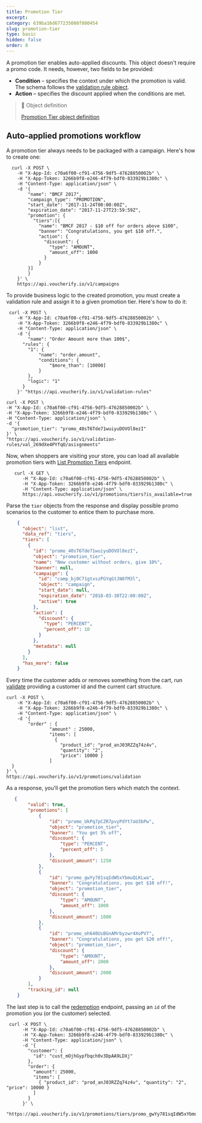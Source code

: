 ```yaml
---
title: Promotion Tier
excerpt: 
category: 639ba16d677235008f800454
slug: promotion-tier
type: basic
hidden: false
order: 8
---
```


A promotion tier enables auto-applied discounts. This object doesn't require a promo code. It needs, however, two fields to be provided:

- **Condition** – specifies the context under which the promotion is valid. The schema follows the [validation rule object](ref:get-validation-rule).
- **Action** – specifies the discount applied when the conditions are met.

> 📘 Object definition
> 
> [Promotion Tier object definition](ref:list-promotion-tiers)

## Auto-applied promotions workflow

A promotion tier always needs to be packaged with a campaign. Here's how to create one:

```curl
  curl -X POST \
    -H "X-App-Id: c70a6f00-cf91-4756-9df5-47628850002b" \
    -H "X-App-Token: 3266b9f8-e246-4f79-bdf0-833929b1380c" \
    -H "Content-Type: application/json" \
    -d '{
        "name": "BMCF 2017",
        "campaign_type": "PROMOTION",
        "start_date": "2017-11-24T00:00:00Z",
        "expiration_date": "2017-11-27T23:59:59Z",
        "promotion": {
          "tiers":[{
            "name": "BMCF 2017 - $10 off for orders above $100",
            "banner": "Congratulations, you get $10 off.",
            "action": {
              "discount": {
                "type": "AMOUNT",
                "amount_off": 1000
              }
            }
        }]
        }
    }' \
    https://api.voucherify.io/v1/campaigns
```

To provide business logic to the created promotion, you must create a validation rule and assign it to a given promotion tier. Here's how to do it:

```curl
 curl -X POST \
    -H "X-App-Id: c70a6f00-cf91-4756-9df5-47628850002b" \
    -H "X-App-Token: 3266b9f8-e246-4f79-bdf0-833929b1380c" \
    -H "Content-Type: application/json" \
    -d '{
    	"name": "Order Amount more than 100$",
      "rules": {
        "1": {
            "name": "order.amount",
            "conditions": {
                "$more_than": [10000]
            }
        },
        "logic": "1"
      }
    }' "https://api.voucherify.io/v1/validation-rules"

curl -X POST \
-H "X-App-Id: c70a6f00-cf91-4756-9df5-47628850002b" \
-H "X-App-Token: 3266b9f8-e246-4f79-bdf0-833929b1380c" \
-H "Content-Type: application/json" \
-d '{
  "promotion_tier": "promo_40sT6Tde71wuiyuDOVOl8ezI"
}' \
"https://api.voucherify.io/v1/validation-rules/val_269dXe4PYfqO/asisgnments"
```

Now, when shoppers are visiting your store, you can load all available promotion tiers with [List Promotion Tiers](ref:list-promotion-tiers) endpoint.

```curl
   curl -X GET \
      -H "X-App-Id: c70a6f00-cf91-4756-9df5-47628850002b" \
      -H "X-App-Token: 3266b9f8-e246-4f79-bdf0-833929b1380c" \
      -H "Content-Type: application/json" \
      https://api.voucherify.io/v1/promotions/tiers?is_available=true
```

Parse the `tier` objects from the response and display possible promo scenarios to the customer to entice them to purchase more.

```json
    {
      "object": "list",
      "data_ref": "tiers",
      "tiers": [
        {
          "id": "promo_40sT6Tde71wuiyuDOVOl8ezI",
          "object": "promotion_tier",
          "name": "New customer without orders, give 10%",
          "banner": null,
          "campaign": {
            "id": "camp_bj0C71gtxszPGYqGtJN8fM3l",
            "object": "campaign",
            "start_date": null,
            "expiration_date": "2018-03-30T22:00:00Z",
            "active": true
          },
          "action": {
            "discount": {
              "type": "PERCENT",
              "percent_off": 10
            }
          },
          "metadata": null
        }
      ],
      "has_more": false
    }
```

Every time the customer adds or removes something from the cart, run [validate](ref:validate-promotions) providing a customer id and the current cart structure.

```curl
curl -X POST \
    -H "X-App-Id: c70a6f00-cf91-4756-9df5-47628850002b" \
    -H "X-App-Token: 3266b9f8-e246-4f79-bdf0-833929b1380c" \
    -H "Content-Type: application/json" \
    -d '{
        "order" : {
                "amount" : 25000,
                "items": [
                  { 
                    "product_id": "prod_anJ03RZZq74z4v", 
                    "quantity": "2", 
                    "price": 10000 }
                ]
  }
}' \
https://api.voucherify.io/v1/promotions/validation
```

As a response, you'll get the promotion tiers which match the context.

```json
   {
        "valid": true,
        "promotions": [
            {
                "id": "promo_UkPq7pCZR7pvyPdYt7aU3bPw",
                "object": "promotion_tier",
                "banner": "You get 5% off",
                "discount": {
                    "type": "PERCENT",
                    "percent_off": 5
                },
                "discount_amount": 1250
            },
            {
                "id": "promo_gwYy781sqIdW5xYbmuQLKLwa",
                "banner": "Congratulations, you get $10 off!",
                "object": "promotion_tier",
                "discount": {
                    "type": "AMOUNT",
                    "amount_off": 1000
                },
                "discount_amount": 1000
            },
            {
                "id": "promo_oh640UsBGnAMrbyzwr4XoPV7",
                "banner": "Congratulations, you get $20 off!",
                "object": "promotion_tier",
                "discount": {
                    "type": "AMOUNT",
                    "amount_off": 2000
                },
                "discount_amount": 2000
            }
        ],
        "tracking_id": null
    }
```

The last step is to call the [redemption](ref:redeem-promotion) endpoint, passing an `id` of the promotion you (or the customer) selected.

```curl
 curl -X POST \
      -H "X-App-Id: c70a6f00-cf91-4756-9df5-47628850002b" \
      -H "X-App-Token: 3266b9f8-e246-4f79-bdf0-833929b1380c" \
      -H "Content-Type: application/json" \
      -d '{
        "customer": {
          "id": "cust_mOjhGypfbqch0v3DpAA9LDXj"
        },
        "order": {
          "amount": 25000,
          "items": [
            { "product_id": "prod_anJ03RZZq74z4v", "quantity": "2", "price": 10000 }
          ]
        }
      }' \
      "https://api.voucherify.io/v1/promotions/tiers/promo_gwYy781sqIdW5xYbmuQLKLwa/redemption"
```
